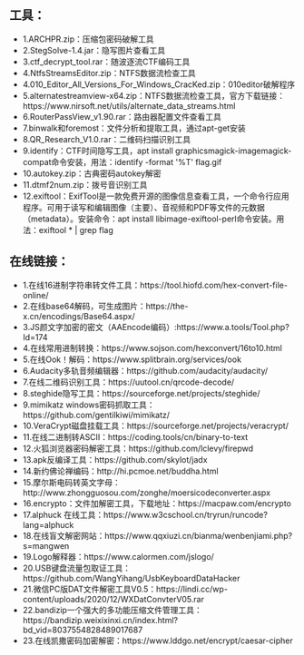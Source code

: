 <h2>工具：</h2>
<ul>
<li>
1.ARCHPR.zip：压缩包密码破解工具<br>
</li>
<li>
2.StegSolve-1.4.jar：隐写图片查看工具<br>
</li>
<li>
3.ctf_decrypt_tool.rar：随波逐流CTF编码工具<br>
</li>
<li>
4.NtfsStreamsEditor.zip：NTFS数据流检查工具<br>
</li>
<li>
4.010_Editor_All_Versions_For_Windows_CracKed.zip：010editor破解程序<br>
</li>
<li>
5.alternatestreamview-x64.zip：NTFS数据流检查工具，官方下载链接：https://www.nirsoft.net/utils/alternate_data_streams.html<br>
</li>
<li>
6.RouterPassView_v1.90.rar：路由器配置文件查看工具<br>
</li>
<li>
7.binwalk和foremost：文件分析和提取工具，通过apt-get安装<br>
</li>
<li>
8.QR_Research_V1.0.rar：二维码扫描识别工具<br>
</li>
<li>
9.identify：CTF时间隐写工具，apt install graphicsmagick-imagemagick-compat命令安装，用法：identify -format '%T' flag.gif<br>
</li>
<li>
10.autokey.zip：古典密码autokey解密<br>
</li>
<li>
11.dtmf2num.zip：拨号音识别工具<br>
</li>
<li>
12.exiftool：ExifTool是一款免费开源的图像信息查看工具，一个命令行应用程序。可用于读写和编辑图像（主要）、音视频和PDF等文件的元数据（metadata）。安装命令：apt install libimage-exiftool-perl命令安装。用法：exiftool * | grep flag<br>
</li>
</ul>


<h2>在线链接：</h2>

<ul>
<li>
1.在线16进制字符串转文件工具：https://tool.hiofd.com/hex-convert-file-online/<br>
</li>
<li>
2.在线base64解码，可生成图片：https://the-x.cn/encodings/Base64.aspx/<br>
</li>
<li>
3.JS颜文字加密的密文（AAEncode编码）:https://www.a.tools/Tool.php?Id=174<br>
</li>
<li>
4.在线常用进制转换：https://www.sojson.com/hexconvert/16to10.html<br>
</li>

<li>
5.在线Ook！解码：https://www.splitbrain.org/services/ook<br>
</li>
<li>
6.Audacity多轨音频编辑器：https://github.com/audacity/audacity/<br>
</li>


<li>
7.在线二维码识别工具：https://uutool.cn/qrcode-decode/<br>
</li>
<li>
8.steghide隐写工具：https://sourceforge.net/projects/steghide/<br>
</li>

<li>
9.mimikatz windows密码抓取工具：https://github.com/gentilkiwi/mimikatz/<br>
</li>
<li>
10.VeraCrypt磁盘挂载工具：https://sourceforge.net/projects/veracrypt/<br>
</li>


<li>
11.在线二进制转ASCII：https://coding.tools/cn/binary-to-text<br>
</li>
<li>
12.火狐浏览器密码解密工具：https://github.com/lclevy/firepwd<br>
</li>
<li>
13.apk反编译工具：https://github.com/skylot/jadx<br>
</li>
<li>
14.新约佛论禅编码：http://hi.pcmoe.net/buddha.html<br>
</li>
<li>
15.摩尔斯电码转英文字母：http://www.zhongguosou.com/zonghe/moersicodeconverter.aspx<br>
</li>
<li>
16.encrypto：文件加解密工具，下载地址：https://macpaw.com/encrypto<br>
</li>

<li>
17.alphuck 在线工具：https://www.w3cschool.cn/tryrun/runcode?lang=alphuck<br>
</li>

<li>
18.在线盲文解密网站：https://www.qqxiuzi.cn/bianma/wenbenjiami.php?s=mangwen<br>
</li>
<li>
19.Logo解释器：https://www.calormen.com/jslogo/<br>
</li>
<li>
20.USB键盘流量包取证工具：https://github.com/WangYihang/UsbKeyboardDataHacker<br>
</li>
<li>
21.微信PC版DAT文件解密工具V0.5：https://lindi.cc/wp-content/uploads/2020/12/WXDatConvterV05.rar<br>
</li>
<li>
22.bandizip一个强大的多功能压缩文件管理工具：https://bandizip.weixixinxi.cn/index.html?bd_vid=8037554828489017687<br>
</li>
<li>
23.在线凯撒密码加密解密：https://www.lddgo.net/encrypt/caesar-cipher<br>
</li>
</ul>

